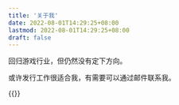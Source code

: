 ```yaml
---
title: '关于我'
date: 2022-08-01T14:29:25+08:00
lastmod: 2022-08-01T14:29:25+08:00
draft: false
---
```


回归游戏行业，但仍然没有定下方向。

或许发行工作很适合我，有需要可以通过邮件联系我。

{{<strava id="60078800" token="2e6bb2795998475662c48bb090980bb4ce6c4e85" type="activity-summary">}}

